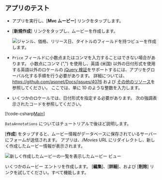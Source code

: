 
## <a name="test-the-app"></a>アプリのテスト

* アプリを実行し、[**Mvc ムービー**] リンクをタップします。
* [**新規作成**] リンクをタップし、ムービーを作成します。

  ![ジャンル、価格、リリース日、タイトルのフィールドを持つビューを作成します。](../../tutorials/first-mvc-app/adding-model/_static/movies.png)

* `Price` フィールドに小数点またはコンマを入力することはできない場合があります。 小数点にコンマ (",") を使用し、英語 (米国) 以外の日付形式を使用する英語以外のロケールの [jQuery 検証](https://jqueryvalidation.org/)をサポートするには、アプリをグローバル化する手順を行う必要があります。 詳細については、https://github.com/aspnet/Docs/issues/4076 および [その他のリソース](#additional-resources)を参照してください。 ここでは、単に 10 のような整数を入力します。

<a name="displayformatdatelocal"></a>

* いくつかのロケールでは、日付形式を指定する必要があります。 次の強調表示されたコードを参照してください。

[!code-csharp[Main](../../tutorials/first-mvc-app/start-mvc/sample/MvcMovie/Models/MovieDateFormat.cs?name=snippet_1&highlight=2,10)]

`DataAnnotations` についてはチュートリアルで後ほど説明します。

[**作成**] をタップすると、ムービー情報がデータベースに保存されているサーバーにフォームが送信されます。 アプリは、*/Movies* URL にリダイレクトし、新しく作成したムービー情報が表示されます。

![新しく作成したムービーの一覧を表示したムービー ビュー](../../tutorials/first-mvc-app/adding-model/_static/h.png)

いくつかのムービー エントリを作成します。 [**編集**]、[**詳細**]、および [**削除**] リンクを試してください。すべて機能します。
